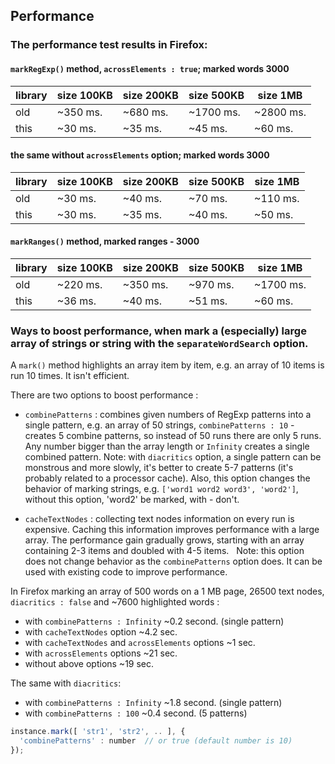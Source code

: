 ## Performance

### The performance test results in Firefox:
#### `markRegExp()` method, `acrossElements : true`; marked words 3000
|    library     |  size 100KB  |   size 200KB  |   size 500KB  |   size 1MB    |
|----------------|--------------|---------------|---------------|---------------|
|  old           |   ~350 ms.   |     ~680 ms.  |   ~1700 ms.   |   ~2800 ms.   |
|  this          |    ~30 ms.   |      ~35 ms.  |     ~45 ms.   |     ~60 ms.   |

#### the same without `acrossElements` option; marked words 3000
|    library     |  size 100KB  |   size 200KB  |   size 500KB  |   size 1MB    |
|----------------|--------------|---------------|---------------|---------------|
|  old           |   ~30 ms.    |     ~40 ms.   |    ~70 ms.    |    ~110 ms.   |
|  this          |   ~30 ms.    |     ~35 ms.   |    ~40 ms.    |     ~50 ms.   |

#### `markRanges()` method, marked ranges - 3000
|    library     |  size 100KB  |   size 200KB  |   size 500KB  |   size 1MB    |
|----------------|--------------|---------------|---------------|---------------|
| old            |   ~220 ms.   |     ~350 ms.  |       ~970 ms.|   ~1700 ms.   |
| this           |   ~36 ms.    |     ~40 ms.   |       ~51 ms. |     ~60 ms.   |

### Ways to boost performance, when mark a (especially) large array of strings or string with the `separateWordSearch` option.
A `mark()` method highlights an array item by item, e.g. an array of 10 items is run 10 times. It isn't efficient.

There are two options to boost performance :
* `combinePatterns` : combines given numbers of RegExp patterns into a single pattern, e.g. an array of 50 strings, `combinePatterns : 10` - creates 5 combine patterns, so instead of 50 runs there are only 5 runs. Any number bigger than the array length or `Infinity` creates a single combined pattern.
  Note: with `diacritics` option, a single pattern can be monstrous and more slowly, it's better to create 5-7 patterns (it's probably related to a processor cache).
  Also, this option changes the behavior of marking strings, e.g. `['word1 word2 word3', 'word2']`, without this option, 'word2' be marked, with - don't.

* `cacheTextNodes` : collecting text nodes information on every run is expensive. Caching this information improves performance with a large array.
  The performance gain gradually grows, starting with an array containing 2-3 items and doubled with 4-5 items.
  Note: this option does not change behavior as the `combinePatterns` option does. It can be used with existing code to improve performance.
  
In Firefox marking an array of 500 words on a 1 MB page, 26500 text nodes, `diacritics : false` and ~7600 highlighted words :
- with `combinePatterns : Infinity` ~0.2 second. (single pattern)
- with `cacheTextNodes` option ~4.2 sec.
- with `cacheTextNodes` and `acrossElements` options ~1 sec.
- with `acrossElements` options ~21 sec.
- without above options ~19 sec.

The same with `diacritics`:
- with `combinePatterns : Infinity` ~1.8 second. (single pattern)
- with `combinePatterns : 100` ~0.4 second. (5 patterns)

``` js
instance.mark([ 'str1', 'str2', .. ], {
  'combinePatterns' : number  // or true (default number is 10)
});
```